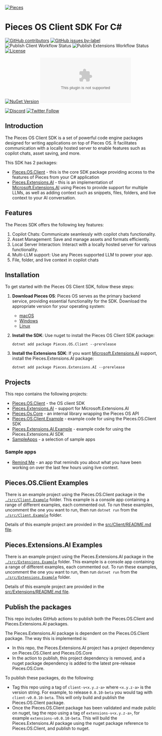 [![Pieces](https://raw.githubusercontent.com/pieces-app/pieces-os-client-sdk-for-csharp/main/assets/pieces-logo.png?token=GHSAT0AAAAAACTAEQJM63MDD3OICVSXMCLCZW2LDQQ)](https://pieces.app)

# Pieces OS Client SDK For C#

[![GitHub contributors](https://img.shields.io/github/contributors/pieces-app/pieces-os-client-sdk-for-csharp.svg)](https://github.com/pieces-app/pieces-os-client-sdk-for-csharp/graphs/contributors)
[![GitHub issues by-label](https://img.shields.io/github/issues/pieces-app/pieces-os-client-sdk-for-csharp)](https://github.com/pieces-app/pieces-os-client-sdk-for-csharp/issues)
![Publish Client Workflow Status](https://img.shields.io/github/actions/workflow/status/pieces-app/pieces-os-client-sdk-for-csharp/publish-client-nuget.yaml)
![Publish Extensions Workflow Status](https://img.shields.io/github/actions/workflow/status/pieces-app/pieces-os-client-sdk-for-csharp/publish-extensions-nuget.yaml)
[![License](https://img.shields.io/github/license/pieces-app/pieces-os-client-sdk-for-csharp.svg)](https://github.com/pieces-app/pieces-os-client-sdk-for-csharp/blob/main/LICENSE)

[![NuGet Version](https://img.shields.io/nuget/v/Pieces.OS.Client?label=Pieces.OS.Client%20on%20nuget)](https://www.nuget.org/packages/Pieces.OS.Client/)
[![Pieces.Extensions.AI SDK on nuget](https://img.shields.io/nuget/vpre/Pieces.Extensions.AI?label=Pieces.Extensions.AI%20on%20nuget)](https://www.nuget.org/packages/Pieces.Extensions.AI/)

[![Discord](https://img.shields.io/badge/Discord-@layer5.svg?color=7389D8&label&logo=discord&logoColor=ffffff)](https://discord.gg/getpieces)
[![Twitter Follow](https://img.shields.io/twitter/follow/pieces.svg?label=Follow)](https://twitter.com/getpieces)

## Introduction

The Pieces OS Client SDK is a set of powerful code engine packages designed for writing applications on top of Pieces OS. It facilitates communication with a locally hosted server to enable features such as copilot chats, asset saving, and more.

This SDK has 2 packages:

- [Pieces.OS.Client](https://www.nuget.org/packages/Pieces.OS.Client/) - this is the core SDK package providing access to the features of Pieces from your C# application
- [Pieces.Extensions.AI](https://www.nuget.org/packages/Pieces.Extensions.AI/) - this is an implementation of [Microsoft.Extensions.AI](https://www.nuget.org/packages/Microsoft.Extensions.AI/) using Pieces to provide support for multiple LLMs, as well as adding context such as snippets, files, folders, and live context to your AI conversation.

## Features

The Pieces SDK offers the following key features:

1. Copilot Chats: Communicate seamlessly with copilot chats functionality.
1. Asset Management: Save and manage assets and formats efficiently.
1. Local Server Interaction: Interact with a locally hosted server for various functionality.
1. Multi-LLM support: Use any Pieces supported LLM to power your app.
1. File, folder, and live context in copilot chats

## Installation

To get started with the Pieces OS Client SDK, follow these steps:

1. **Download Pieces OS**: Pieces OS serves as the primary backend service, providing essential functionality for the SDK. Download the appropriate version for your operating system:
   - [macOS](https://docs.pieces.app/installation-getting-started/macos)
   - [Windows](https://docs.pieces.app/installation-getting-started/windows)
   - [Linux](https://docs.pieces.app/installation-getting-started/linux)

1. **Install the SDK**: Use nuget to install the Pieces OS Client SDK package:

   ```shell
   dotnet add package Pieces.OS.Client --prerelease
   ```

1. **Install the Extensions SDK**: If you want [Microsoft.Extensions.AI](https://www.nuget.org/packages/Microsoft.Extensions.AI/) support, install the Pieces.Extensions.AI package:

    ```shell
    dotnet add package Pieces.Extensions.AI --prerelease
    ```

## Projects

This repo contains the following projects:

- [Pieces.OS.Client](./src/Client/) - the OS client SDK
- [Pieces.Extensions.AI](./src/Extensions/) - support for Microsoft.Extensions.AI
- [Pieces.Os.Core](./src/Core/) - an internal library wrapping the Pieces OS API
- [Pieces.OS.Client.Example](./src/Client.Example/) - example code for using the Pieces.OS.Client SDK
- [Pieces.Extensions.AI.Example](./src/Extensions.Example/) - example code for using the Pieces.Extensions.AI SDK
- [SampleApps](./src/SampleApps/) - a selection of sample apps

### Sample apps

- [Remind Me](./src/SampleApps/RemindMe/) - an app that reminds you about what you have been working on over the last few hours using live context.

## Pieces.OS.Client Examples

There is an example project using the Pieces.OS.Client package in the [`./src/Client.Example`](./src/Client.Example) folder. This example is a console app containing a range of different examples, each commented out. To run these examples, uncomment the one you want to run, then run `dotnet run` from the [`./src/Client.Example`](./src/Client.Example) folder.

Details of this example project are provided in the [src/Client/README.md file](./src/Client/README.md).

## Pieces.Extensions.AI Examples

There is an example project using the Pieces.Extensions.AI package in the [`./src/Extensions.Example`](./src/Extensions.Example) folder. This example is a console app containing a range of different examples, each commented out. To run these examples, uncomment the one you want to run, then run `dotnet run` from the [`./src/Extensions.Example`](./src/Extensions.Example) folder.

Details of this example project are provided in the [src/Extensions/README.md file](./src/Extensions/README.md).

## Publish the packages

This repo includes GitHub actions to publish both the Pieces.OS.Client and Pieces.Extensions.AI packages.

The Pieces.Extensions.AI package is dependent on the Pieces.OS.Client package. The way this is implemented is:

- In this repo, the Pieces.Extensions.AI project has a project dependency on Pieces.OS.Client and Pieces.OS.Core
- In the action to publish, this project dependency is removed, and a nuget package dependency is added to the latest pre-release Pieces.OS.Core.

To publish these packages, do the following:

- Tag this repo using a tag of `client-v<x.y.z-a>` where `<x.y.z-a>` is the version string. For example, to release `0.0.10-beta` you would tag with `client-v0.0.10-beta`. This will only build and publish the Pieces.OS.Client package.
- Once the Pieces.OS.Client package has been validated and made public on nuget, tag the repo using a tag of `extensions-v<x.y.z-a>`, for example `extensions-v0.0.10-beta`. This will build the Pieces.Extensions.AI package using the nuget package reference to Pieces.OS.Client, and publish to nuget.
